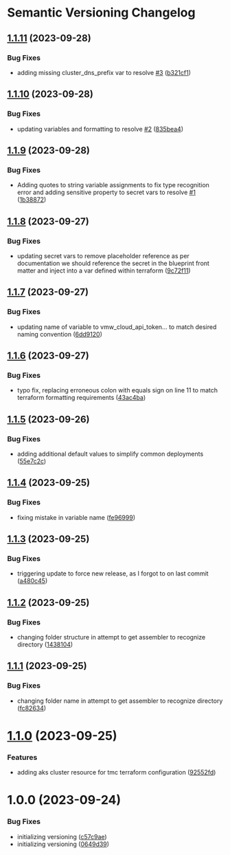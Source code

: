 # Semantic Versioning Changelog

## [1.1.11](https://github.com/afewell/opsdev/compare/v1.1.10...v1.1.11) (2023-09-28)


### Bug Fixes

* adding missing cluster_dns_prefix var to resolve [#3](https://github.com/afewell/opsdev/issues/3) ([b321cf1](https://github.com/afewell/opsdev/commit/b321cf141b1b546ae67ee454d049083005f37a5a))

## [1.1.10](https://github.com/afewell/opsdev/compare/v1.1.9...v1.1.10) (2023-09-28)


### Bug Fixes

* updating variables and formatting to resolve [#2](https://github.com/afewell/opsdev/issues/2) ([835bea4](https://github.com/afewell/opsdev/commit/835bea441e7837e2f96dfd8658d28935aac2342e))

## [1.1.9](https://github.com/afewell/opsdev/compare/v1.1.8...v1.1.9) (2023-09-28)


### Bug Fixes

* Adding quotes to string variable assignments to fix type recognition error and adding sensitive property to secret vars to resolve [#1](https://github.com/afewell/opsdev/issues/1) ([1b38872](https://github.com/afewell/opsdev/commit/1b388729cf5145b5d8ba58394e931b7ad3f2421e))

## [1.1.8](https://github.com/afewell/opsdev/compare/v1.1.7...v1.1.8) (2023-09-27)


### Bug Fixes

* updating secret vars to remove placeholder reference as per documentation we should reference the secret in the blueprint front matter and inject into a var defined within terraform ([9c72f11](https://github.com/afewell/opsdev/commit/9c72f113e2656a774313ac0d4e6757c64c88d375))

## [1.1.7](https://github.com/afewell/opsdev/compare/v1.1.6...v1.1.7) (2023-09-27)


### Bug Fixes

* updating name of variable to vmw_cloud_api_token... to match desired naming convention ([6dd9120](https://github.com/afewell/opsdev/commit/6dd91203a3e2a1e592197419044b79e1301194aa))

## [1.1.6](https://github.com/afewell/opsdev/compare/v1.1.5...v1.1.6) (2023-09-27)


### Bug Fixes

* typo fix, replacing erroneous colon with equals sign on line 11 to match terraform formatting requirements ([43ac4ba](https://github.com/afewell/opsdev/commit/43ac4badf80f6708897d389eae8ac29236cd525e))

## [1.1.5](https://github.com/afewell/opsdev/compare/v1.1.4...v1.1.5) (2023-09-26)


### Bug Fixes

* adding additional default values to simplify common deployments ([55e7c2c](https://github.com/afewell/opsdev/commit/55e7c2c95a85895050248bd8d5d0e72dad1bc3a5))

## [1.1.4](https://github.com/afewell/opsdev/compare/v1.1.3...v1.1.4) (2023-09-25)


### Bug Fixes

* fixing mistake in variable name ([fe96999](https://github.com/afewell/opsdev/commit/fe96999e7ece8481b8b586979dc063c4f2f55091))

## [1.1.3](https://github.com/afewell/opsdev/compare/v1.1.2...v1.1.3) (2023-09-25)


### Bug Fixes

* triggering update to force new release, as I forgot to on last commit ([a480c45](https://github.com/afewell/opsdev/commit/a480c459651a974910c5e29b25c1854a4b66c1e2))

## [1.1.2](https://github.com/afewell/opsdev/compare/v1.1.1...v1.1.2) (2023-09-25)


### Bug Fixes

* changing folder structure in attempt to get assembler to recognize directory ([1438104](https://github.com/afewell/opsdev/commit/1438104a79e0c8f30a0a7c3c760b5399612928f4))

## [1.1.1](https://github.com/afewell/opsdev/compare/v1.1.0...v1.1.1) (2023-09-25)


### Bug Fixes

* changing folder name in attempt to get assembler to recognize directory ([fc82634](https://github.com/afewell/opsdev/commit/fc82634e4db0409a5e45521fd36901ac98089ee9))

# [1.1.0](https://github.com/afewell/opsdev/compare/v1.0.0...v1.1.0) (2023-09-25)


### Features

* adding aks cluster resource for tmc terraform configuration ([92552fd](https://github.com/afewell/opsdev/commit/92552fd780f754c21b0177cc5720e09fbcfc3f7c))

# 1.0.0 (2023-09-24)


### Bug Fixes

* initializing versioning ([c57c9ae](https://github.com/afewell/opsdev/commit/c57c9ae6d75eda0c649b7cbbecc137a9a8a441ee))
* initializing versioning ([0649d39](https://github.com/afewell/opsdev/commit/0649d39fb42f582562dec5a15bd408c11bff6b25))
